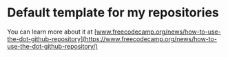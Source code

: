 # Default template for my repositories

You can learn more about it at [www.freecodecamp.org/news/how-to-use-the-dot-github-repository](https://www.freecodecamp.org/news/how-to-use-the-dot-github-repository/)
